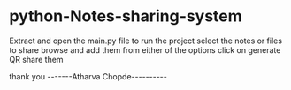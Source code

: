 # python-Notes-sharing-system
Extract and open the main.py file to run the project 
select the notes or files to share 
browse and add them from either of the options 
click on generate QR 
share them 

thank you 
-------Atharva Chopde----------
